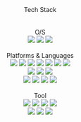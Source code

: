 <div align="center">
  Tech Stack
</div>
<br>
<br>
<div align="center">
  O/S
</div>
<div align="center">
  <img src="https://img.shields.io/badge/Windows 11-0078D4?style=flat&logo=Windows 11&logoColor=white"/>
  <img src="https://img.shields.io/badge/macOS-000000?style=flat&logo=macOS&logoColor=white"/>
  <img src="https://img.shields.io/badge/Ubuntu-E95420?style=flat&logo=Ubuntu&logoColor=white"/>
</div>
<br>
<div align="center">
  Platforms & Languages
</div>
<div align="center">
  <img src="https://img.shields.io/badge/HTML5-E34F26?style=flat&logo=HTML5&logoColor=white"/>
  <img src="https://img.shields.io/badge/CSS3-1572B6?style=flat&logo=CSS3&logoColor=white"/>
  <img src="https://img.shields.io/badge/JavaScript-F7DF1E?style=flat&logo=JavaScript&logoColor=white"/>
  <img src="https://img.shields.io/badge/TypeScript-3178C6?style=flat&logo=TypeScript&logoColor=white"/>
  <img src="https://img.shields.io/badge/PHP-777BB4?style=flat&logo=php&logoColor=white"/>
  <img src="https://img.shields.io/badge/Node.js-43853D?style=flat&logo=node.js&logoColor=white"/>
  <img src="https://img.shields.io/badge/Shell_Script-121011?style=flat&logo=gnu-bash&logoColor=white"/>
  <br>
  <img src="https://img.shields.io/badge/NestJS-E0234E?style=flat&logo=NestJS&logoColor=white"/>
  <img src="https://img.shields.io/badge/Jest-C21325?style=flat&logo=Jest&logoColor=white"/>
  <img src="https://img.shields.io/badge/React-61DAFB?style=flat&logo=React&logoColor=white"/>
  <br>
  <img src="https://img.shields.io/badge/PostgreSQL-4169E1?style=flat&logo=PostgreSQL&logoColor=white"/>
  <img src="https://img.shields.io/badge/MySQL-4479A1?style=flat&logo=MySQL&logoColor=white"/>
  <img src="https://img.shields.io/badge/MariaDB-003545?style=flat&logo=MariaDB&logoColor=white"/>
  <img src="https://img.shields.io/badge/Microsoft SQL Server-CC2927?style=flat&logo=Microsoft SQL Server&logoColor=white"/>
</div>
<br>
<div align="center">
  Tool
</div>
<div align="center">
  <img src="https://img.shields.io/badge/Visual Studio Code-007ACC?style=flat&logo=Visual Studio Code&logoColor=white"/>
  <img src="https://img.shields.io/badge/IntelliJ IDEA-000000?style=flat&logo=IntelliJ IDEA&logoColor=white"/>
  <img src="https://img.shields.io/badge/WebStorm-000000?style=flat&logo=WebStorm&logoColor=white"/>
  <img src="https://img.shields.io/badge/DataGrip-000000?style=flat&logo=DataGrip&logoColor=white"/>
  <br>
  <img src="https://img.shields.io/badge/Google Cloud-4285F4?style=flat&logo=Google Cloud&logoColor=white"/>
  <img src="https://img.shields.io/badge/GitHub-181717?style=flat&logo=GitHub&logoColor=white"/>
  <img src="https://img.shields.io/badge/Synology-B5B5B6?style=flat&logo=Synology&logoColor=white"/>
</div>
